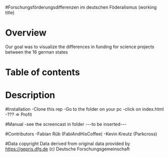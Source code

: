 #Forschungsförderungsdifferenzen im deutschen Föderalismus (working title)

# Overview
Our goal was to visualize the differences in funding for science projects between the 16 german states

# Table of contents


# Description


#Installation
-Clone this rep 
-Go to the folder on your pc
-click on index.html
-???
=> Profit

#Manual
-see the screencast in folder ---to be inserted---

#Contributors
-Fabian Rüb (FabiAndHisCoffee)
-Kevin Kreutz (Parkcross)

#Data copyright
Data derived from original data provided by https://gepris.dfg.de (c) Deutsche Forschungsgemeinschaft
